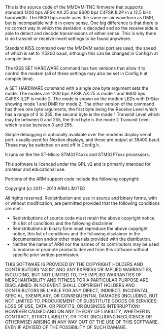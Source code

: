 This is the source code of the MMDVM-TNC firmware that supports standard 1200 bps AFSK AX.25 and 9600 bps C4FSK IL2P in a 12.5 kHz bandwidth. The 9600 bps mode uses the same on-air waveform as DMR, but is incompatible with it in every sense. One big difference is that there is no correct way in which the deviation is decoded and so the receive side is able to detect and decode transmissions of either sense. This is why there is no transmit or receive invert settings to be found anywhere.

Standard KISS command over the MMDVM serial port are used, the speed of which is set to 115200 baud, although this can be changed in Config.h at compile time.

The KISS SET HARDWARE command has two versions that allow it to control the modem (all of these settings may also be set in Config.h at compile time).

A SET HARDWARE command with a single one byte argument sets the mode. The modes are 1200 bps AFSK AX.25 is mode 1 and 9600 bps C4FSK IL2P is mode 2. The mode is shown on the modem LEDs with D-Star showing mode 1 and DMR for mode 2. The other version of the command has three one byte arguments, the first byte being the Receive Level which has a range of 0 to 255, the second byte is the mode 1 Transmit Level which may be between 0 and 255, the third byte is the mode 2 Transmit Level which is also between 0 and 255.

Simple debugging is optionally available over the modems display serial port, usually used for Nextion displays, and these are output at 38400 baud. These may be switched on and off in Config.h.

It runs on the the ST-Micro STM32F4xxx and STM32F7xxx processors.

This software is licenced under the GPL v2 and is primarily intended for amateur and educational use.

Portions of the ARM support code include the following copyright:

   Copyright (c) 2011 - 2013 ARM LIMITED

   All rights reserved.
   Redistribution and use in source and binary forms, with or without
   modification, are permitted provided that the following conditions are met:
   - Redistributions of source code must retain the above copyright
     notice, this list of conditions and the following disclaimer.
   - Redistributions in binary form must reproduce the above copyright
     notice, this list of conditions and the following disclaimer in the
     documentation and/or other materials provided with the distribution.
   - Neither the name of ARM nor the names of its contributors may be used
     to endorse or promote products derived from this software without
     specific prior written permission.

   THIS SOFTWARE IS PROVIDED BY THE COPYRIGHT HOLDERS AND CONTRIBUTORS "AS IS"
   AND ANY EXPRESS OR IMPLIED WARRANTIES, INCLUDING, BUT NOT LIMITED TO, THE
   IMPLIED WARRANTIES OF MERCHANTABILITY AND FITNESS FOR A PARTICULAR PURPOSE
   ARE DISCLAIMED. IN NO EVENT SHALL COPYRIGHT HOLDERS AND CONTRIBUTORS BE
   LIABLE FOR ANY DIRECT, INDIRECT, INCIDENTAL, SPECIAL, EXEMPLARY, OR
   CONSEQUENTIAL DAMAGES (INCLUDING, BUT NOT LIMITED TO, PROCUREMENT OF
   SUBSTITUTE GOODS OR SERVICES; LOSS OF USE, DATA, OR PROFITS; OR BUSINESS
   INTERRUPTION) HOWEVER CAUSED AND ON ANY THEORY OF LIABILITY, WHETHER IN
   CONTRACT, STRICT LIABILITY, OR TORT (INCLUDING NEGLIGENCE OR OTHERWISE)
   ARISING IN ANY WAY OUT OF THE USE OF THIS SOFTWARE, EVEN IF ADVISED OF THE
   POSSIBILITY OF SUCH DAMAGE.
